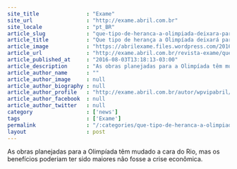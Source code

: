 ```yaml
---
site_title               : "Exame"
site_url                 : "http://exame.abril.com.br"
site_locale              : "pt_BR"
article_slug             : "que-tipo-de-heranca-a-olimpiada-deixara-para-o-brasil"
article_title            : "Que tipo de herança a Olimpíada deixará para o Brasil?"
article_image            : "https://abrilexame.files.wordpress.com/2016/09/size_960_16_9_novo-vts-no-rio2.jpg?quality=70&strip=all&w=960"
article_url              : "http://exame.abril.com.br/revista-exame/que-tipo-de-heranca-a-olimpiada-deixara-para-o-brasil/"
article_published_at     : "2016-08-03T13:18:13-03:00"
article_description      : "As obras planejadas para a Olimpíada têm mudado a cara do Rio, mas os benefícios poderiam ter sido maiores não fosse a crise econômica."
article_author_name      : ""
article_author_image     : null
article_author_biography : null
article_author_profile   : "http://exame.abril.com.br/autor/wpvipabril/"
article_author_facebook  : null
article_author_twitter   : null
category                 : ['news']
tags                     : ['Exame']
permalink                : "/:categories/que-tipo-de-heranca-a-olimpiada-deixara-para-o-brasil/"
layout                   : post
---
```


As obras planejadas para a Olimpíada têm mudado a cara do Rio, mas os benefícios poderiam ter sido maiores não fosse a crise econômica.
